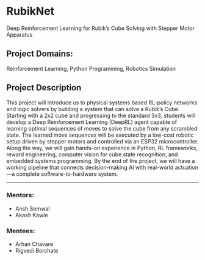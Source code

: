 # RubikNet
Deep Reinforcement Learning for Rubik’s Cube Solving with Stepper Motor Apparatus

## Project Domains:
Reinforcement Learning, Python Programming, Robotics Simulation

## Project Description
This project will introduce us to physical systems based RL-policy networks and logic solvers by building a system that can solve a Rubik’s Cube. Starting with a 2x2 cube and progressing to the standard 3x3, students will develop a Deep Reinforcement Learning (DeepRL) agent capable of learning optimal sequences of moves to solve the cube from any scrambled state.
The learned move sequences will be executed by a low-cost robotic setup driven by stepper motors and controlled via an ESP32 microcontroller. Along the way, we will gain hands-on experience in Python, RL frameworks, reward engineering, computer vision for cube state recognition, and embedded systems programming.
By the end of the project, we will have a working pipeline that connects decision-making AI with real-world actuation—a complete software-to-hardware system.

___


### Mentors:
- Ansh Semwal
- Akash Kawle

### Mentees:
- Arhan Chavare
- Rigvedi Borchate
  
